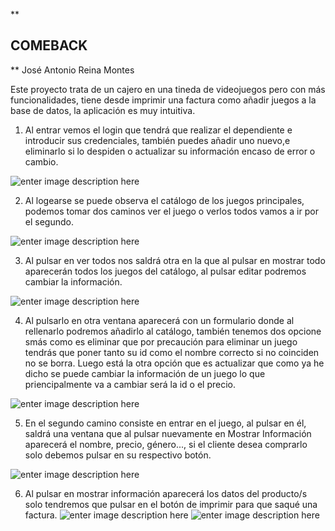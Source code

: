 ﻿**

## COMEBACK

**
José Antonio Reina Montes

Este proyecto trata de un cajero en una tineda de videojuegos pero con más funcionalidades, tiene desde imprimir una factura como añadir juegos a la base de datos, la aplicación es muy intuitiva.

1. Al entrar vemos el login que tendrá que realizar el dependiente e introducir sus credenciales, también puedes añadir uno nuevo,e eliminarlo si lo despiden o actualizar su información encaso de error o cambio.


![enter image description here](https://i.imgur.com/ZjHZbS1.png)

2. Al logearse se puede observa el catálogo de los juegos principales, podemos tomar dos caminos ver el juego o verlos todos vamos a ir por el segundo.

![enter image description here](https://i.imgur.com/M6lagYr.png)

3. Al pulsar en ver todos nos saldrá otra en la que al pulsar en mostrar todo aparecerán todos los juegos del catálogo, al pulsar editar podremos cambiar la información.

![enter image description here](https://i.imgur.com/p0sU6ML.png)

4. Al pulsarlo en otra ventana aparecerá con un formulario donde al rellenarlo podremos añadirlo al catálogo, también tenemos dos opcione smás como es eliminar que por precaución para eliminar un juego tendrás que poner tanto su id como el nombre correcto si no coinciden no se borra. Luego está la otra opción que es actualizar que como ya he dicho se puede cambiar la información de un juego lo que priencipalmente va a cambiar será la id o el precio.

![enter image description here](https://i.imgur.com/eMPzSSX.png)

5. En el segundo camino consiste en entrar en el juego, al pulsar en él, saldrá una ventana que al pulsar nuevamente en Mostrar Información aparecerá el nombre, precio, género..., si el cliente desea comprarlo solo debemos pulsar en su respectivo botón.

![enter image description here](https://i.imgur.com/i5NigED.png)

6. Al pulsar en mostrar información aparecerá los datos del producto/s solo tendremos que pulsar en el botón de imprimir para que  saqué una factura.
![enter image description here](https://i.imgur.com/L5cmPWy.png)
![enter image description here](https://i.imgur.com/eBIlo8p.png)
